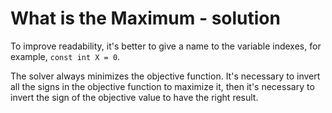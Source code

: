 # What is the Maximum - solution

To improve readability, it's better to give a name to the variable indexes, for example, `const int X = 0`.

The solver always minimizes the objective function. It's necessary to invert all the signs in the objective function to maximize it, then it's necessary to invert the sign of the objective value to have the right result.